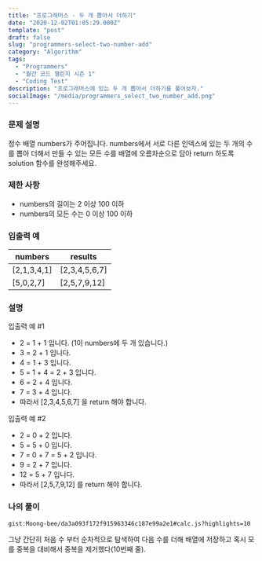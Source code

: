 ```yaml
---
title: "프로그래머스 - 두 개 뽑아서 더하기"
date: "2020-12-02T01:05:29.000Z"
template: "post"
draft: false
slug: "programmers-select-two-number-add"
category: "Algorithm"
tags:
  - "Programmers"
  - "월간 코드 챌린지 시즌 1"
  - "Coding Test"
description: "프로그래머스에 있는 두 개 뽑아서 더하기를 풀어보자."
socialImage: "/media/programmers_select_two_number_add.png"
---
```


### 문제 설명

정수 배열 numbers가 주어집니다. numbers에서 서로 다른 인덱스에 있는 두 개의 수를 뽑아 더해서 만들 수 있는 모든 수를 배열에 오름차순으로 담아 return 하도록 solution 함수를 완성해주세요.

### 제한 사항

- numbers의 길이는 2 이상 100 이하
- numbers의 모든 수는 0 이상 100 이하

### 입출력 예

|numbers|results|
|-|-|
|[2,1,3,4,1]|[2,3,4,5,6,7]|
|[5,0,2,7]|[2,5,7,9,12]|

### 설명

입출력 예 #1
- 2 = 1 + 1 입니다. (1이 numbers에 두 개 있습니다.)
- 3 = 2 + 1 입니다.
- 4 = 1 + 3 입니다.
- 5 = 1 + 4 = 2 + 3 입니다.
- 6 = 2 + 4 입니다.
- 7 = 3 + 4 입니다.
- 따라서 [2,3,4,5,6,7] 을 return 해야 합니다.

입출력 예 #2
- 2 = 0 + 2 입니다.
- 5 = 5 + 0 입니다.
- 7 = 0 + 7 = 5 + 2 입니다.
- 9 = 2 + 7 입니다.
- 12 = 5 + 7 입니다.
- 따라서 [2,5,7,9,12] 를 return 해야 합니다.

### 나의 풀이

`gist:Moong-bee/da3a093f172f915963346c187e99a2e1#calc.js?highlights=10`

그냥 간단히 처음 수 부터 순차적으로 탐색하여 다음 수를 더해 배열에 저장하고 혹시 모를 중복을 대비해서 중복을 제거했다(10번째 줄).